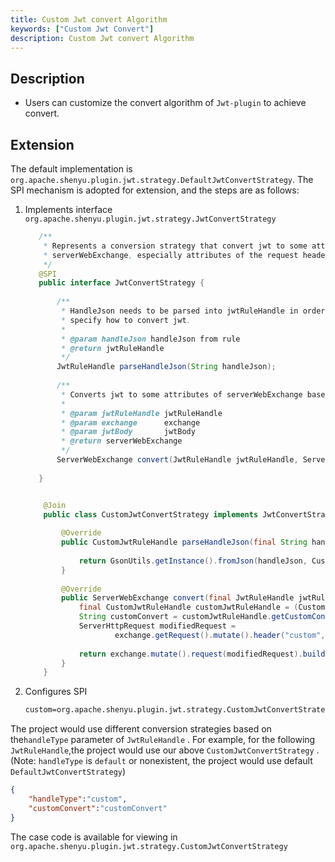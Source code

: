 ```yaml
---
title: Custom Jwt convert Algorithm
keywords: ["Custom Jwt Convert"]
description: Custom Jwt convert Algorithm
---
```




## Description

* Users can customize the convert algorithm of `Jwt-plugin` to achieve convert.



## Extension

 The default implementation is `org.apache.shenyu.plugin.jwt.strategy.DefaultJwtConvertStrategy`. The SPI mechanism is adopted for extension, and the steps are as follows:

1. Implements interface `org.apache.shenyu.plugin.jwt.strategy.JwtConvertStrategy`

    ```java
       /**
        * Represents a conversion strategy that convert jwt to some attributes of
        * serverWebExchange, especially attributes of the request header.
        */
       @SPI
       public interface JwtConvertStrategy {
       
           /**
            * HandleJson needs to be parsed into jwtRuleHandle in order to
            * specify how to convert jwt.
            *
            * @param handleJson handleJson from rule
            * @return jwtRuleHandle
            */
           JwtRuleHandle parseHandleJson(String handleJson);
       
           /**
            * Converts jwt to some attributes of serverWebExchange based on jwtRuleHandle.
            *
            * @param jwtRuleHandle jwtRuleHandle
            * @param exchange      exchange
            * @param jwtBody       jwtBody
            * @return serverWebExchange
            */
           ServerWebExchange convert(JwtRuleHandle jwtRuleHandle, ServerWebExchange exchange, Map<String, Object> jwtBody);
       
       }
    ```

   ```java
   
       @Join
       public class CustomJwtConvertStrategy implements JwtConvertStrategy {
       
           @Override
           public CustomJwtRuleHandle parseHandleJson(final String handleJson) {
       
               return GsonUtils.getInstance().fromJson(handleJson, CustomJwtRuleHandle.class);
           }
       
           @Override
           public ServerWebExchange convert(final JwtRuleHandle jwtRuleHandle, final ServerWebExchange exchange, final Map<String, Object> jwtBody) {
               final CustomJwtRuleHandle customJwtRuleHandle = (CustomJwtRuleHandle) jwtRuleHandle;
               String customConvert = customJwtRuleHandle.getCustomConvert();
               ServerHttpRequest modifiedRequest =
                       exchange.getRequest().mutate().header("custom", customConvert).build();
       
               return exchange.mutate().request(modifiedRequest).build();
           }
       }
   ```

2. Configures SPI

      ```tex
      custom=org.apache.shenyu.plugin.jwt.strategy.CustomJwtConvertStrategy
      ```



The project would use different conversion strategies based on the`handleType` parameter of  `JwtRuleHandle` . For example, for the following `JwtRuleHandle`,the project  would use our above `CustomJwtConvertStrategy` . (Note: ` handleType ` is `default` or nonexistent, the project would use default `DefaultJwtConvertStrategy`)

```json
{
    "handleType":"custom",
 	"customConvert":"customConvert"
}
```

The case code is available for viewing in `org.apache.shenyu.plugin.jwt.strategy.CustomJwtConvertStrategy`

